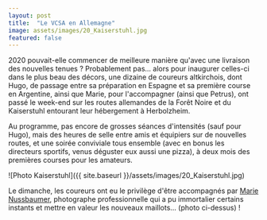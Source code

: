 ```yaml
---
layout: post
title:  "Le VCSA en Allemagne"
image: assets/images/20_Kaiserstuhl.jpg
featured: false
---
```



2020 pouvait-elle commencer de meilleure manière qu'avec une livraison des nouvelles tenues ? Probablement pas... alors pour inaugurer celles-ci dans le plus beau des décors, une dizaine de coureurs altkirchois, dont Hugo, de passage entre sa préparation en Espagne et sa première course en Argentine, ainsi que Marie, pour l'accompagner (ainsi que Petrus), ont passé le week-end sur les routes allemandes de la Forêt Noire et du Kaiserstuhl entourant leur hébergement à Herbolzheim.

Au programme, pas encore de grosses séances d'intensités (sauf pour Hugo), mais des heures de selle entre amis et équipiers sur de nouvelles routes, et une soirée conviviale tous ensemble (avec en bonus les directeurs sportifs, venus déguster eux aussi une pizza), à deux mois des premières courses pour les amateurs.

![Photo Kaiserstuhl]({{ site.baseurl }}/assets/images/20_Kaiserstuhl.jpg)

Le dimanche, les coureurs ont eu le privilège d'être accompagnés par <a href="https://marie-nussbaumer.com/">Marie Nussbaumer</a>, photographe professionnelle qui a pu immortalier certains instants et mettre en valeur les nouveaux maillots... (photo ci-dessus) !

